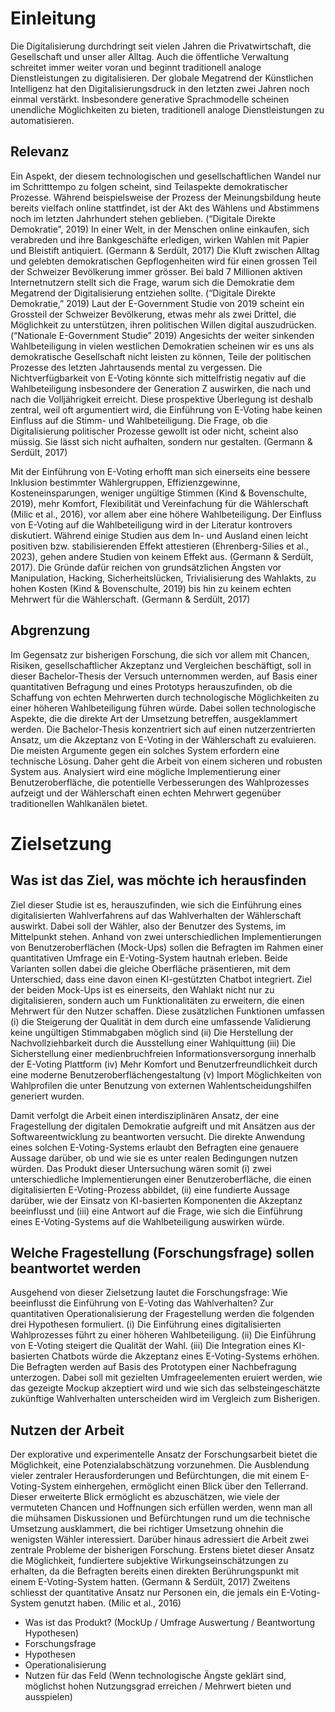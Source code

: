 # Einleitung
Die Digitalisierung durchdringt seit vielen Jahren die Privatwirtschaft, die Gesellschaft und unser aller Alltag. Auch die öffentliche Verwaltung schreitet immer weiter voran und beginnt traditionell analoge Dienstleistungen zu digitalisieren. Der globale Megatrend der Künstlichen Intelligenz hat den Digitalisierungsdruck in den letzten zwei Jahren noch einmal verstärkt. Insbesondere generative Sprachmodelle scheinen unendliche Möglichkeiten zu bieten, traditionell analoge Dienstleistungen zu automatisieren.
## Relevanz
Ein Aspekt, der diesem technologischen und gesellschaftlichen Wandel nur im Schritttempo zu folgen scheint, sind Teilaspekte demokratischer Prozesse. Während beispielsweise der Prozess der Meinungsbildung heute bereits vielfach online stattfindet, ist der Akt des Wählens und Abstimmens noch im letzten Jahrhundert stehen geblieben. (“Digitale Direkte Demokratie”, 2019) In einer Welt, in der Menschen online einkaufen, sich verabreden und ihre Bankgeschäfte erledigen, wirken Wahlen mit Papier und Bleistift antiquiert. (Germann & Serdült, 2017) Die Kluft zwischen Alltag und gelebten demokratischen Gepflogenheiten wird für einen grossen Teil der Schweizer Bevölkerung immer grösser. Bei bald 7 Millionen aktiven Internetnutzern stellt sich die Frage, warum sich die Demokratie dem Megatrend der Digitalisierung entziehen sollte. (“Digitale Direkte Demokratie,” 2019) Laut der E-Government Studie von 2019 scheint ein Grossteil der Schweizer Bevölkerung, etwas mehr als zwei Drittel, die Möglichkeit zu unterstützen, ihren politischen Willen digital auszudrücken. (“Nationale E-Government Studie” 2019) Angesichts der weiter sinkenden Wahlbeteiligung in vielen westlichen Demokratien scheinen wir es uns als demokratische Gesellschaft nicht leisten zu können, Teile der politischen Prozesse des letzten Jahrtausends mental zu vergessen. Die Nichtverfügbarkeit von E-Voting könnte sich mittelfristig negativ auf die Wahlbeteiligung insbesondere der Generation Z auswirken, die nach und nach die Volljährigkeit erreicht. Diese prospektive Überlegung ist deshalb zentral, weil oft argumentiert wird, die Einführung von E-Voting habe keinen Einfluss auf die Stimm- und Wahlbeteiligung. Die Frage, ob die Digitalisierung politischer Prozesse gewollt ist oder nicht, scheint also müssig. Sie lässt sich nicht aufhalten, sondern nur gestalten. (Germann & Serdült, 2017)

Mit der Einführung von E-Voting erhofft man sich einerseits eine bessere Inklusion bestimmter Wählergruppen, Effizienzgewinne, Kosteneinsparungen, weniger ungültige Stimmen (Kind & Bovenschulte, 2019), mehr Komfort, Flexibilität und Vereinfachung für die Wählerschaft (Milic et al., 2016), vor allem aber eine höhere Wahlbeteiligung. Der Einfluss von E-Voting auf die Wahlbeteiligung wird in der Literatur kontrovers diskutiert. Während einige Studien aus dem In- und Ausland einen leicht positiven bzw. stabilisierenden Effekt attestieren (Ehrenberg-Silies et al., 2023), gehen andere Studien von keinem Effekt aus. (Germann & Serdült, 2017). Die Gründe dafür reichen von grundsätzlichen Ängsten vor Manipulation, Hacking, Sicherheitslücken, Trivialisierung des Wahlakts, zu hohen Kosten (Kind & Bovenschulte, 2019) bis hin zu keinem echten Mehrwert für die Wählerschaft. (Germann & Serdült, 2017)
## Abgrenzung
Im Gegensatz zur bisherigen Forschung, die sich vor allem mit Chancen, Risiken, gesellschaftlicher Akzeptanz und Vergleichen beschäftigt, soll in dieser Bachelor-Thesis der Versuch unternommen werden, auf Basis einer quantitativen Befragung und eines Prototyps herauszufinden, ob die Schaffung von echten Mehrwerten durch technologische Möglichkeiten zu einer höheren Wahlbeteiligung führen würde. Dabei sollen technologische Aspekte, die die direkte Art der Umsetzung betreffen, ausgeklammert werden. Die Bachelor-Thesis konzentriert sich auf einen nutzerzentrierten Ansatz, um die Akzeptanz von E-Voting in der Wählerschaft zu evaluieren. Die meisten Argumente gegen ein solches System erfordern eine technische Lösung. Daher geht die Arbeit von einem sicheren und robusten System aus. Analysiert wird eine mögliche Implementierung einer Benutzeroberfläche, die potentielle Verbesserungen des Wahlprozesses aufzeigt und der Wählerschaft einen echten Mehrwert gegenüber traditionellen Wahlkanälen bietet.

# Zielsetzung
## Was ist das Ziel, was möchte ich herausfinden
Ziel dieser Studie ist es, herauszufinden, wie sich die Einführung eines digitalisierten Wahlverfahrens auf das Wahlverhalten der Wählerschaft auswirkt. Dabei soll der Wähler, also der Benutzer des Systems, im Mittelpunkt stehen. Anhand von zwei unterschiedlichen Implementierungen von Benutzeroberflächen (Mock-Ups) sollen die Befragten im Rahmen einer quantitativen Umfrage ein E-Voting-System hautnah erleben. Beide Varianten sollen dabei die gleiche Oberfläche präsentieren, mit dem Unterschied, dass eine davon einen KI-gestützten Chatbot integriert. Ziel der beiden Mock-Ups ist es einerseits, den Wahlakt nicht nur zu digitalisieren, sondern auch um Funktionalitäten zu erweitern, die einen Mehrwert für den Nutzer schaffen. Diese zusätzlichen Funktionen umfassen (i) die Steigerung der Qualität in dem durch eine umfassende Validierung keine ungültigen Stimmabgaben möglich sind (ii) Die Herstellung der Nachvollziehbarkeit durch die Ausstellung einer Wahlquittung (iii) Die Sicherstellung einer medienbruchfreien Informationsversorgung innerhalb der E-Voting Plattform (iv) Mehr Komfort und Benutzerfreundlichkeit durch eine moderne Benutzeroberflächengestaltung (v) Import Möglichkeiten von Wahlprofilen die unter Benutzung von externen Wahlentscheidungshilfen generiert wurden.

Damit verfolgt die Arbeit einen interdisziplinären Ansatz, der eine Fragestellung der digitalen Demokratie aufgreift und mit Ansätzen aus der Softwareentwicklung zu beantworten versucht. Die direkte Anwendung eines solchen E-Voting-Systems erlaubt den Befragten eine genauere Aussage darüber, ob und wie sie es unter realen Bedingungen nutzen würden. Das Produkt dieser Untersuchung wären somit (i) zwei unterschiedliche Implementierungen einer Benutzeroberfläche, die einen digitalisierten E-Voting-Prozess abbildet, (ii) eine fundierte Aussage darüber, wie der Einsatz von KI-basierten Komponenten die Akzeptanz beeinflusst und (iii) eine Antwort auf die Frage, wie sich die Einführung eines E-Voting-Systems auf die Wahlbeteiligung auswirken würde.
## Welche Fragestellung (Forschungsfrage) sollen beantwortet werden
Ausgehend von dieser Zielsetzung lautet die Forschungsfrage: Wie beeinflusst die Einführung von E-Voting das Wahlverhalten? Zur quantitativen Operationalisierung der Fragestellung werden die folgenden drei Hypothesen formuliert. (i) Die Einführung eines digitalisierten Wahlprozesses führt zu einer höheren Wahlbeteiligung. (ii) Die Einführung von E-Voting steigert die Qualität der Wahl. (iii) Die Integration eines KI-basierten Chatbots würde die Akzeptanz eines E-Voting-Systems erhöhen. Die Befragten werden auf Basis des Prototypen einer Nachbefragung unterzogen. Dabei soll mit gezielten Umfrageelementen eruiert werden, wie das gezeigte Mockup akzeptiert wird und wie sich das selbsteingeschätzte zukünftige Wahlverhalten unterscheiden wird im Vergleich zum Bisherigen.
## Nutzen der Arbeit
Der explorative und experimentelle Ansatz der Forschungsarbeit bietet die Möglichkeit, eine Potenzialabschätzung vorzunehmen. Die Ausblendung vieler zentraler Herausforderungen und Befürchtungen, die mit einem E-Voting-System einhergehen, ermöglicht einen Blick über den Tellerrand. Dieser erweiterte Blick ermöglicht es abzuschätzen, wie viele der vermuteten Chancen und Hoffnungen sich erfüllen werden, wenn man all die mühsamen Diskussionen und Befürchtungen rund um die technische Umsetzung ausklammert, die bei richtiger Umsetzung ohnehin die wenigsten Wähler interessiert. Darüber hinaus adressiert die Arbeit zwei zentrale Probleme der bisherigen Forschung. Erstens bietet dieser Ansatz die Möglichkeit, fundiertere subjektive Wirkungseinschätzungen zu erhalten, da die Befragten bereits einen direkten Berührungspunkt mit einem E-Voting-System hatten. (Germann & Serdült, 2017) Zweitens schliesst der quantitative Ansatz nur Personen ein, die jemals ein E-Voting-System genutzt haben. (Milic et al., 2016)


- Was ist das Produkt? (MockUp / Umfrage Auswertung / Beantwortung Hypothesen)
- Forschungsfrage
- Hypothesen
- Operationalisierung
- Nutzen für das Feld (Wenn technologische Ängste geklärt sind, möglichst hohen Nutzungsgrad erreichen / Mehrwert bieten und ausspielen)